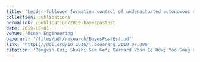 ```yaml
---
title: "Leader-follower formation control of underactuated autonomous underwater vehicles"
collection: publications
permalink: /publication/2019-bayespostest
date: 2019-10-01
venue: 'Ocean Engineering'
paperurl: '/files/pdf/research/BayesPostEst.pdf'
link: 'https://doi.org/10.1016/j.oceaneng.2010.07.006'
citation: 'Rongxin Cui; Shuzhi Sam Ge*; Bernard Voon Ee How; Yoo Sang Choo. &quot;Leader-follower formation control of underactuated autonomous underwater vehicles.&quot; <i>Ocean Engineering</i>, 2010, 37(17-18): 1491-1502. doi:10.1016/j.oceaneng.2010.07.006'
---
```

